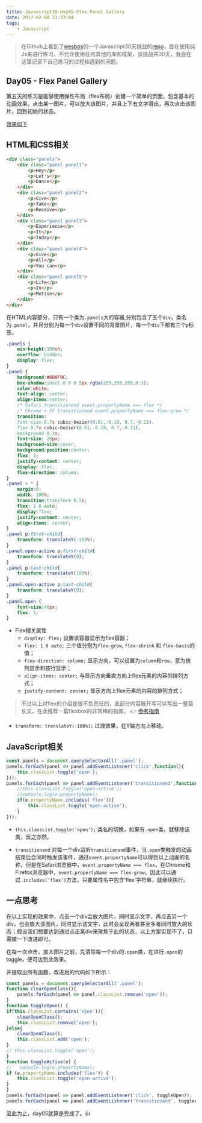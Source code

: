 ```yaml
---
title: Javascript30-day05-Flex Panel Gallery
date: 2017-02-08 21:33:04
tags:
    - Javascript
---
```


> 在Github上看到了[wesbos](https://twitter.com/wesbos)的一个Javascript30天挑战的[repo](https://github.com/wesbos/JavaScript30)，旨在使用纯Js来进行练习，不允许使用任何其他的库和框架，该挑战共30天，我会在这里记录下自己练习的过程和遇到的问题。

## Day05 - Flex Panel Gallery

第五天的练习是能够使用弹性布局（flex布局）创建一个简单的页面，包含基本的动画效果。点击某一图片，可以放大该图片，并且上下有文字滑出，再次点击该图片，回到初始的状态。

[效果如下](http://htmlpreview.github.io/?https://github.com/winar-jin/JavaScript30-Challenge/blob/master/05%20-%20Flex%20Panels%20Image%20Gallery/index.html)

## HTML和CSS相关
```HTML
<div class="panels">
    <div class="panel panel1">
        <p>Hey</p>
        <p>Let's</p>
        <p>Dance</p>
    </div>
    <div class="panel panel2">
        <p>Give</p>
        <p>Take</p>
        <p>Receive</p>
    </div>
    <div class="panel panel3">
        <p>Experience</p>
        <p>It</p>
        <p>Today</p>
    </div>
    <div class="panel panel4">
        <p>Give</p>
        <p>All</p>
        <p>You can</p>
    </div>
    <div class="panel panel5">
        <p>Life</p>
        <p>In</p>
        <p>Motion</p>
    </div>
</div>
```
在HTML内容部分，只有一个类为`.panels`大的容器,分别包含了五个`div`，类名为`.panel`，并且分别为每一个`div`设置不同的背景图片，每一个`div`下都有三个`p`标签。

```CSS
.panels {
    min-height:100vh;
    overflow: hidden;
    display: flex;
}
.panel {
    background:#6B0F9C;
    box-shadow:inset 0 0 0 5px rgba(255,255,255,0.1);
    color:white;
    text-align: center;
    align-items:center;
    /* Safari transitionend event.propertyName === flex */
    /* Chrome + FF transitionend event.propertyName === flex-grow */
    transition:
    font-size 0.7s cubic-bezier(0.61,-0.19, 0.7,-0.11),
    flex 0.7s cubic-bezier(0.61,-0.19, 0.7,-0.11),
    background 0.2s;
    font-size: 20px;
    background-size:cover;
    background-position:center;
    flex: 1;
    justify-content: center;
    display: flex;
    flex-direction: column;
}
.panel > * {
    margin:0;
    width: 100%;
    transition:transform 0.5s;
    flex: 1 0 auto;
    display:flex;
    justify-content: center;
    align-items: center;
}
.panel p:first-child{
    transform: translateY(-100%);
}
.panel.open-active p:first-child{
    transform: translateY(0);
}
.panel p:last-child{
    transform: translateY(100%);
}
.panel.open-active p:last-child{
    transform: translateY(0);
}
.panel.open {
    font-size:40px;
    flex: 5;
}
```

* Flex相关属性
    * `display: flex;` 设置该容器显示为flex容器；
    * `flex: 1 0 auto;` 三个值分别为`flex-grow`, `flex-shrink` 和 `flex-basis`的值；
    * `flex-direction: column;` 显示方向，可以设置为`column`和`row`，意为按列显示和按行显示；
    * `align-items: center;` 与显示方向垂直方向上flex元素的内容的排列方式；
    * `justify-content: center;` 显示方向上flex元素的内容的排列方式；
> 不过以上对flex的介绍是很不负责任的，此部分内容展开写可以写出一整篇长文，在此推荐一篇flexbox的非常棒的指南。
> 👉 [参考指南](https://css-tricks.com/snippets/css/a-guide-to-flexbox/)

* `transform: translateY(-100%);` 过渡效果，在Y轴方向上移动。

## JavaScript相关

```JavaScript
const panels = document.querySelectorAll('.panel');
panels.forEach(panel => panel.addEventListener('click',function(){
    this.classList.toggle('open');
}));
panels.forEach(panel => panel.addEventListener('transitionend',function(e){
    //this.classList.toggle('open-active');
    //console.log(e.propertyName);
    if(e.propertyName.includes('flex')){
        this.classList.toggle('open-active');
    }
}));
```
 
* `this.classList.toggle('open');` 类名的切换，如果有`.open`类，就移除该类，反之亦然。

* `transitionend` 对每一个div监听`transitionend`事件，当`.open`类触发的动画结束后会同时触发该事件，通过`event.propertyName`可以得到以上动画的名称，但是在Safari浏览器中，`event.propertyName === flex`，在Chrome和Firefox浏览器中，`event.propertyName === flex-grow`，因此可以通过`.includes('flex')`方法，只要属性名中包含‘flex’字符串，就继续执行。

## 一点思考

在以上实现的效果中，点击一个div会放大图片，同时显示文字，再点击另一个div，也会放大该图片，同时显示该文字，此时会呈现两者甚至多者同时放大的状态；假设我们想要达到通过点击某div来聚焦于此的状态，以上方案实现不了，只需做一下改进即可。

在每一次点击，放大图片之前，先清除每一个div的`.open`类，在进行`.open`的toggle，便可达到此效果。

并提取出所有函数，改进后的代码如下所示：

```JavaScript
const panels = document.querySelectorAll('.panel');
function clearOpenClass(){
    panels.forEach(panel => panel.classList.remove('open'));
}
function toggleOpen() {
if(this.classList.contains('open')){
    clearOpenClass();
    this.classList.remove('open');
}else{
    clearOpenClass();
    this.classList.add('open');
}
// this.classList.toggle('open');
}
function toggleActive(e) {
//   console.log(e.propertyName);
if (e.propertyName.includes('flex')) {
    this.classList.toggle('open-active');
}
}
panels.forEach(panel => panel.addEventListener('click', toggleOpen));
panels.forEach(panel => panel.addEventListener('transitionend', toggleActive));

```

至此为止，day05就算是完成了。👍